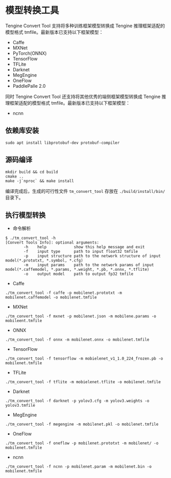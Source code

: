 # 模型转换工具

Tengine Convert Tool 支持将多种训练框架模型转换成 Tengine 推理框架适配的模型格式 tmfile。最新版本已支持以下框架模型：
- Caffe
- MXNet
- PyTorch(ONNX)
- TensorFlow
- TFLite
- Darknet
- MegEngine
- OneFlow
- PaddlePalle 2.0

同时 Tengine Convert Tool 还支持将其他优秀的端侧框架模型转换成 Tengine 推理框架适配的模型格式 tmfile。最新版本已支持以下框架模型：

- ncnn

## 依赖库安装

```shell
sudo apt install libprotobuf-dev protobuf-compiler
```

## 源码编译
```shell
mkdir build && cd build
cmake ..
make -j`nproc` && make install
```
编译完成后，生成的可行性文件 `tm_convert_tool` 存放在 `./build/install/bin/` 目录下。

## 执行模型转换

- 命令解析
```shell
$ ./tm_convert_tool -h
[Convert Tools Info]: optional arguments:
        -h    help            show this help message and exit
        -f    input type      path to input float32 tmfile
        -p    input structure path to the network structure of input model(*.prototxt, *.symbol, *.cfg)
        -m    input params    path to the network params of input model(*.caffemodel, *.params, *.weight, *.pb, *.onnx, *.tflite)
        -o    output model    path to output fp32 tmfile
```
- Caffe

```shell
./tm_convert_tool -f caffe -p mobilenet.prototxt -m mobilenet.caffemodel -o mobilenet.tmfile
```

- MXNet

```shell
./tm_convert_tool -f mxnet -p mobilenet.json -m mobilene.params -o mobileent.tmfile
```

- ONNX

```shell
./tm_convert_tool -f onnx -m mobilenet.onnx -o mobilenet.tmfile
```

- TensorFlow

```shell
./tm_convert_tool -f tensorflow -m mobielenet_v1_1.0_224_frozen.pb -o mobilenet.tmfile
```

- TFLite

```shell
./tm_convert_tool -f tflite -m mobielenet.tflite -o mobilenet.tmfile
```

- Darknet

```shell
./tm_convert_tool -f darknet -p yolov3.cfg -m yolov3.weights -o yolov3.tmfile
```

- MegEngine

```shell
./tm_convert_tool -f megengine -m mobilenet.pkl -o mobilenet.tmfile
```

- OneFlow

```shell
./tm_convert_tool -f oneflow -p mobilenet.prototxt -m mobilenet/ -o mobilenet.tmfile
```

- ncnn
```shell
./tm_convert_tool -f ncnn -p mobilenet.param -m mobilenet.bin -o mobilenet.tmfile
```
